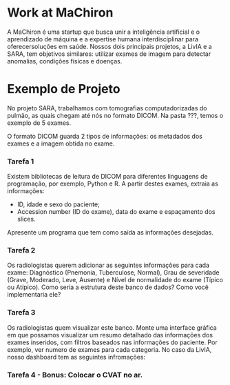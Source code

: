 # Work at MaChiron

A MaChiron é uma startup que busca unir a inteligência artificial e o aprendizado de máquina e a expertise humana interdisciplinar para oferecersoluções em saúde. Nossos dois principais projetos, a LivIA e a SARA, tem objetivos similares: utilizar exames de imagem para detectar anomalias, condições físicas e doenças.

# Exemplo de Projeto

No projeto SARA, trabalhamos com tomografias computadorizadas do pulmão, as quais chegam até nós no formato DICOM.
Na pasta ???, temos o exemplo de 5 exames.

O formato DICOM guarda 2 tipos de informações: os metadados dos exames e a imagem obtida no exame.

### Tarefa 1

Existem bibliotecas de leitura de DICOM para diferentes linguagens de programação, por exemplo, Python e R. A partir destes exames, extraia as informações:
- ID, idade e sexo do paciente;
- Accession number (ID do exame), data do exame e espaçamento dos slices.

Apresente um programa que tem como saída as informações desejadas.

### Tarefa 2

Os radiologistas querem adicionar as seguintes informações para cada exame: Diagnóstico (Pnemonia, Tuberculose, Normal), Grau de severidade (Grave, Moderado, Leve, Ausente) e Nível de normalidade do exame (Típico ou Atípico).
Como seria a estrutura deste banco de dados? Como você implementaria ele?


### Tarefa 3

Os radiologistas quem visualizar este banco. Monte uma interface gráfica em que possamos visualizar um resumo detalhado das informações dos exames inseridos, com filtros baseados nas informações do paciente. Por exemplo, ver numero de exames para cada categoria. No caso da LivIA, nosso dashboard tem as seguintes infromações:




### Tarefa 4 - Bonus: Colocar o CVAT no ar.


